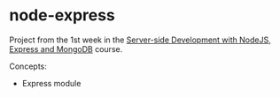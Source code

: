 # node-express

Project from the 1st week in the 
[Server-side Development with NodeJS, Express and MongoDB](https://www.coursera.org/learn/server-side-nodejs) course.

Concepts:

* Express module

